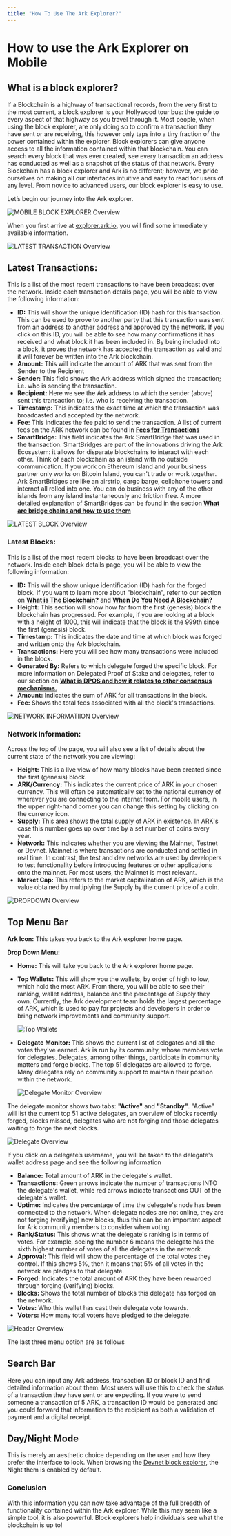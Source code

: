 ```yaml
---
title: "How To Use The Ark Explorer?"
---
```


# How to use the Ark Explorer on Mobile

## What is a block explorer?

If a Blockchain is a highway of transactional records, from the very first to the most current, a block explorer is your Hollywood tour bus: the guide to every aspect of that highway as you travel through it. Most people, when using the block explorer, are only doing so to confirm a transaction they have sent or are receiving, this however only taps into a tiny fraction of the power contained within the explorer.
Block explorers can give anyone access to all the information contained within that blockchain. You can search every block that was ever created, see every transaction an address has conducted as well as a snapshot of the status of that network.
Every Blockchain has a block explorer and Ark is no different; however, we pride ourselves on making all our interfaces intuitive and easy to read for users of any level. From novice to advanced users, our block explorer is easy to use.

Let’s begin our journey into the Ark explorer.

![MOBILE BLOCK EXPLORER Overview](./assets/how-to-use-the-ark-explorer/MobileBlockExplorerOverview.png)

When you first arrive at [explorer.ark.io](https://explorer.ark.io), you will find some immediately available information.

![LATEST TRANSACTION Overview](./assets/how-to-use-the-ark-explorer/LatestTransactionOverview.png)

## Latest Transactions:

This is a list of the most recent transactions to have been broadcast over the network. Inside each transaction details page, you will be able to view the following information:
-    **ID:** This will show the unique identification (ID) hash for this transaction. This can be used to prove to another party that this transaction was sent from an address to another address and approved by the network. If you click on this ID, you will be able to see how many confirmations it has received and what block it has been included in. By being included into a block, it proves the network has accepted the transaction as valid and it will forever be written into the Ark blockchain.
-    **Amount:** This will indicate the amount of ARK that was sent from the Sender to the Recipient
-    **Sender:** This field shows the Ark address which signed the transaction; i.e. who is sending the transaction.
-    **Recipient:** Here we see the Ark address to which the sender (above) sent this transaction to; i.e. who is receiving the transaction.
-    **Timestamp:** This indicates the exact time at which the transaction was broadcasted and accepted by the network.
-    **Fee:** This indicates the fee paid to send the transaction. A list of current fees on the ARK network can be found in [**Fees for Transactions**](https://docs.ark.io/basics/understanding-transactions-and-block-propagation.html#fees-for-transactions)
-    **SmartBridge:** This field indicates the Ark SmartBridge that was used in the transaction. SmartBridges are part of the innovations driving the Ark Ecosystem: it allows for disparate blockchains to interact with each other. Think of each blockchain as an island with no outside communication. If you work on Ethereum Island and your business partner only works on Bitcoin Island, you can't trade or work together. Ark SmartBridges are like an airstrip, cargo barge, cellphone towers and internet all rolled into one. You can do business with any of the other islands from any island instantaneously and friction free. A more detailed explanation of SmartBridges can be found in the section [**What are bridge chains and how to use them**](https://docs.ark.io/basics/how-does-ark-smartbridge-work.html)

![LATEST BLOCK Overview](./assets/how-to-use-the-ark-explorer/LatestBlockOverview.png)

### Latest Blocks:
This is a list of the most recent blocks to have been broadcast over the network. Inside each block details page, you will be able to view the following information:
-    **ID:** This will the show unique identification (ID) hash for the forged block.  If you want to learn more about "blockchain", refer to our section on [**What is The Blockchain?**](https://docs.ark.io/blockchain/what-is-the-blockchain.html) and [**When Do You Need A Blockchain?**](https://docs.ark.io/blockchain/when-do-you-need-a-blockchain.html)
-    **Height:** This section will show how far from the first (genesis) block the blockchain has progressed. For example, if you are looking at a block with a height of 1000, this will indicate that the block is the 999th since the first (genesis) block.
-    **Timestamp:** This indicates the date and time at which block was forged and written onto the Ark blockchain.
-    **Transactions:** Here you will see how many transactions were included in the block.
-    **Generated By:** Refers to which delegate forged the specific block. For more information on Delegated Proof of Stake and delegates, refer to our section on [**What is DPOS and how it relates to other consensus mechanisms.**](https://docs.ark.io/basics/what-is-delegated-proof-of-stake.html)
-    **Amount:** Indicates the sum of ARK for all transactions in the block.
-    **Fee:** Shows the total fees associated with all the block's transactions.

![NETWORK INFORMATIION Overview](./assets/how-to-use-the-ark-explorer/NetworkInformation.png)

### Network Information:
Across the top of the page, you will also see a list of details about the current state of the network you are viewing:
-    **Height:** This is a live view of how many blocks have been created since the first (genesis) block.
-    **ARK/Currency:** This indicates the current price of ARK in your chosen currency. This will often be automatically set to the national currency of wherever you are connecting to the internet from. For mobile users, in the upper right-hand corner you can change this setting by clicking on the currency icon.
-    **Supply:** This area shows the total supply of ARK in existence. In ARK's case this number goes up over time by a set number of coins every year.
-    **Network:** This indicates whether you are viewing the Mainnet, Testnet or Devnet. Mainnet is where transactions are conducted and settled in real time. In contrast, the test and dev networks are used by developers to test functionality before introducing features or other applications onto the mainnet. For most users, the Mainnet is most relevant.
-    **Market Cap:** This refers to the market capitalization of ARK, which is the value obtained by multiplying the Supply by the current price of a coin.

![DROPDOWN Overview](./assets/how-to-use-the-ark-explorer/DROPDOWN.png)

## Top Menu Bar
**Ark Icon:** This takes you back to the Ark explorer home page.

**Drop Down Menu:**
-    **Home:** This will take you back to the Ark explorer home page.
-    **Top Wallets:** This will show you the wallets, by order of high to low, which hold the most ARK. From there, you will be able to see their ranking, wallet address, balance and the percentage of Supply they own. Currently, the Ark development team holds the largest percentage of ARK, which is used to pay for projects and developers in order to bring network improvements and community support.

     ![Top Wallets](./assets/how-to-use-the-ark-explorer/TOPWALLETS.png)
-    **Delegate Monitor:** This shows the current list of delegates and all the votes they've earned. Ark is run by its community, whose members vote for delegates. Delegates, among other things, participate in community matters and forge blocks. The top 51 delegates are allowed to forge. Many delegates rely on community support to maintain their position within the network. 

     ![Delegate Monitor Overview](./assets/how-to-use-the-ark-explorer/DELEGATEMONITOROVERVIEW.png)

The delegate monitor shows two tabs: **"Active"** and **"Standby"**.
"Active" will list the current top 51 active delegates, an overview of blocks recently forged, blocks missed, delegates who are not forging and those delegates waiting to forge the next blocks.

![Delegate Overview](./assets/how-to-use-the-ark-explorer/DELEGATEOVERVIEW.png)

If you click on a delegate’s username, you will be taken to the delegate's wallet address page and see the following information
-    **Balance:** Total amount of ARK in the delegate's wallet.
-    **Transactions:** Green arrows indicate the number of transactions INTO the delegate's wallet, while red arrows indicate transactions OUT of the delegate's wallet.
-    **Uptime:** Indicates the percentage of time the delegate's node has been connected to the network. When delegate nodes are not online, they are not forging (verifying) new blocks, thus this can be an important aspect for Ark community members to consider when voting.
-    **Rank/Status:** This shows what the delegate's ranking is in terms of votes. For example, seeing the number 6 means the delegate has the sixth highest number of votes of all the delegates in the network.
-    **Approval:** This field will show the percentage of the total votes they control. If this shows 5%, then it means that 5% of all votes in the network are pledges to that delegate.
-    **Forged:** Indicates the total amount of ARK they have been rewarded through forging (verifying) blocks.
-    **Blocks:** Shows the total number of blocks this delegate has forged on the network.
-    **Votes:** Who this wallet has cast their delegate vote towards.
-    **Voters:** How many total voters have pledged to the delegate.

![Header Overview](./assets/how-to-use-the-ark-explorer/HEADERoverview.png)

The last three menu option are as follows

## Search Bar

Here you can input any Ark address, transaction ID or block ID and find detailed information about them. Most users will use this to check the status of a transaction they have sent or are expecting. If you were to send someone a transaction of 5 ARK, a transaction ID would be generated and you could forward that information to the recipient as both a validation of payment and a digital receipt.

## Day/Night Mode

This is merely an aesthetic choice depending on the user and how they prefer the interface to look. When browsing the [Devnet block explorer](https://dexplorer.ark.io), the Night them is enabled by default.

### Conclusion
With this information you can now take advantage of the full breadth of functionality contained within the Ark explorer. While this may seem like a simple tool, it is also powerful. Block explorers help individuals see what the blockchain is up to!
